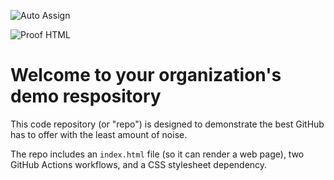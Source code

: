 ![Auto Assign](https://github.com/Code-OF-CodeHustler/demo-repository/actions/workflows/auto-assign.yml/badge.svg)

![Proof HTML](https://github.com/Code-OF-CodeHustler/demo-repository/actions/workflows/proof-html.yml/badge.svg)

# Welcome to your organization's demo respository
This code repository (or "repo") is designed to demonstrate the best GitHub has to offer with the least amount of noise.

The repo includes an `index.html` file (so it can render a web page), two GitHub Actions workflows, and a CSS stylesheet dependency.
